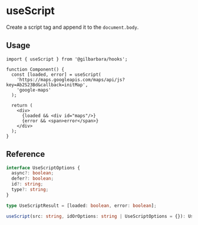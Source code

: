 # useScript

Create a script tag and append it to the `document.body`.

## Usage

```tsx
import { useScript } from '@gilbarbara/hooks';

function Component() {
  const [loaded, error] = useScript(
    'https://maps.googleapis.com/maps/api/js?key=Ab2S23Bd&callback=initMap',
    'google-maps'
  );

  return (
    <div>
      {loaded && <div id="maps"/>}
      {error && <span>error</span>}
    </div>
  );
}
```

## Reference

```typescript
interface UseScriptOptions {
  async?: boolean;
  defer?: boolean;
  id?: string;
  type?: string;
}

type UseScriptResult = [loaded: boolean, error: boolean];

useScript(src: string, idOrOptions: string | UseScriptOptions = {}): UseScriptResult;
```
